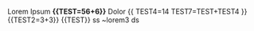 Lorem Ipsum **{{TEST=56+6}}** Dolor
{{
  TEST4=14
  TEST7=TEST+TEST4
  }}
 {{TEST2=3+3}} {{TEST}} ss ~lorem3 ds
